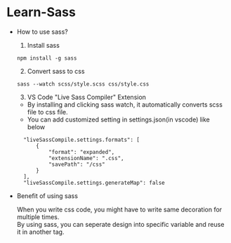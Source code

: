 # Learn-Sass

* How to use sass?

  1. Install sass
  ```
  npm install -g sass
  ```

  2. Convert sass to css
  ```
  sass --watch scss/style.scss css/style.css
  ```

  3. VS Code "Live Sass Compiler" Extension

  * By installing and clicking sass watch, it automatically converts scss file to css file. 
  * You can add customized setting in settings.json(in vscode) like below
  
  ```
    "liveSassCompile.settings.formats": [
        {
            "format": "expanded",
            "extensionName": ".css",
            "savePath": "/css"
        }
    ],
    "liveSassCompile.settings.generateMap": false
  ```

* Benefit of using sass

  When you write css code, you might have to write same decoration for multiple times.  
  By using sass, you can seperate design into specific variable and reuse it in another tag.
